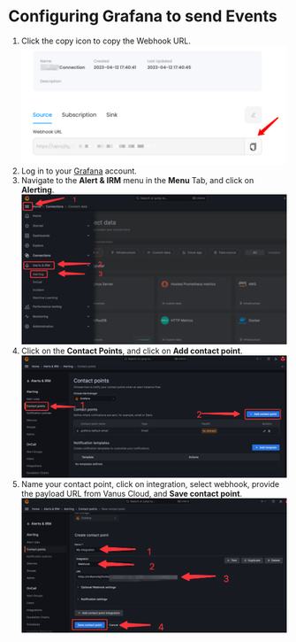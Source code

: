 # **Configuring Grafana to send Events**

1. Click the copy icon to copy the Webhook URL.
   ![](images/getlink.png)
2. Log in to your [Grafana](https://grafana.com) account.
3. Navigate to the **Alert & IRM** menu in the **Menu** Tab, and click on **Alerting**.
![img.png](img.png)
4. Click on the **Contact Points**, and click on **Add contact point**.
![img_1.png](img_1.png)
5. Name your contact point, click on integration, select webhook, provide the payload URL from Vanus Cloud, and **Save contact point**.
![img_2.png](img_2.png)